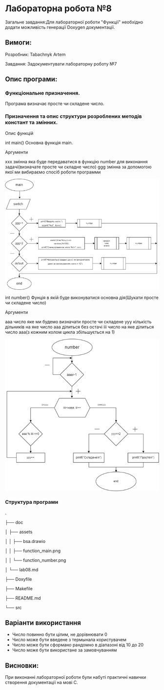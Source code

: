 # Лабораторна робота №8 
Загальне завдання:Для лабораторної роботи "Функції" необхідно додати можливість генерації Doxygen документації.
## Вимоги:

Розробник: Tabachnyk Artem

Завдання: Задокументувати лабораторну роботу №7

## Опис програми:

### Функціональне призначення.
Програма визначає просте чи складене число.

### Призначення та опис структури розроблених методів констант та змінних.

Опис функцій

int main() Основна функція main.

  Аргументи
  
  ххх	змінна яка буде передаватися в функцію number для виконання задачі(визначате просте чи складне число)
  ggg	змінна за допомогою якої ми вибираємо спосіб роботи программи

![Алгоритм](assets/function_main.png)

int number() Фунція в якій буде виконуватися основна дія(Шукати просте чи складене число)

  Аргументи
  
  aaa	число яке ми будемо визначати просте чи складене
  ууу	кількість дільників на яке число ааа ділиться без остачі
  iii	число на яке ділиться число ааа(з кожним колом цикла збільшується на 1)

![Алгоритм](assets/function_number.png)

### Структура програми

.

├── doc

│   ├── assets

│   │   ├── bsa.drawio

│   │   ├── function_main.png

│   │   └── function_number.png

│   └── lab08.md

├── Doxyfile

├── Makefile

├── README.md

└── src

## Варіанти використання
- Число повинно бути цілим, не дорівнювати 0
- Число може бути введене з термынала користувачем
- Число може бути сформано рандомно в діапазоні від 10 до 20
- Число може бути використане за замовчуванням


## Висновки:
При виконанні лабораторної роботи були набуті практичні навички створення документації на мові С.
